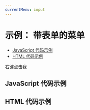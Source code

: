 ```yaml
---
currentMenu: input 
---
```


# 示例： 带表单的菜单

<!-- START doctoc generated TOC please keep comment here to allow auto update -->
<!-- DON'T EDIT THIS SECTION, INSTEAD RE-RUN doctoc TO UPDATE -->


- [JavaScript 代码示例](#example-code)
- [HTML 代码示例](#example-html)

<!-- END doctoc generated TOC please keep comment here to allow auto update -->

<span class="context-menu-one btn btn-neutral">右键点击我</span>

## JavaScript 代码示例

<script type="text/javascript" class="showcase">
$(function(){
    $.contextMenu({
        selector: '.context-menu-one', 
        items: {
            // <input type="text">
            name: {
                name: "文本框", 
                type: 'text', 
                value: "Hello World", 
                events: {
                    keyup: function(e) {
                        // 在这里增加一些键盘按键抬起时的处理操作
                        window.console && console.log('key: '+ e.keyCode); 
                    }
                }
            },
            sep1: "---------",
            // <input type="checkbox">
            yesno: {
                name: "Boolean", 
                type: '复选框', 
                selected: true
            },
            sep2: "---------",
            // <input type="radio">
            radio1: {
                name: "单选框 1", 
                type: 'radio', 
                radio: 'radio', 
                value: '1'
            },
            radio2: {
                name: "单选框 2", 
                type: 'radio', 
                radio: 'radio', 
                value: '2', 
                selected: true
            },
            radio3: {
                name: "单选框 3", 
                type: 'radio', 
                radio: 'radio', 
                value: '3'
            },
            radio4: {
                name: "单选框 4", 
                type: 'radio', 
                radio: 'radio', 
                value: '4', 
                disabled: true
            },
            sep3: "---------",
            // <select>
            select: {
                name: "下拉列表", 
                type: 'select', 
                options: {1: 'one', 2: 'two', 3: 'three'}, 
                selected: 2
            },
            // <textarea>
            area1: {
                name: "带高度参数的文本域", 
                type: 'textarea', 
                value: "Hello World", 
                height: 40
            },
            area2: {
                name: "文本域", 
                type: 'textarea', 
                value: "Hello World"
            },
            sep4: "---------",
            key: {
                name: "按钮", 
                callback: $.noop
            }
        }, 
        events: {
            show: function(opt) {
                // $this变量是触发事件的元素
                var $this = this;
                // import states from data store 从数据导入中已保存的内容
                $.contextMenu.setInputValues(opt, $this.data());
                // 这通常会将对象中储存的表单信息填充到表单中
                // 就像： {name: "foo", yesno: true, radio: "3", …}
            }, 
            hide: function(opt) {
                // $this变量是触发事件的元素
                var $this = this;
                // export states to data store
                $.contextMenu.getInputValues(opt, $this.data());将现有输入导出到数据中
                // 这通常会将表单中的数据储存到对象中
                // 就像： {name: "foo", yesno: true, radio: "3", …}
            }
        }
    });
});
</script>

## HTML 代码示例
<div style="display:none;" class="showcase" data-showcase-import=".context-menu-one"></div>